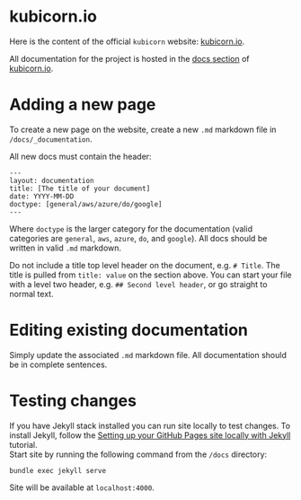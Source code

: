 # kubicorn.io

Here is the content of the official `kubicorn` website: [kubicorn.io](http://kubicorn.io).

All documentation for the project is hosted in the [docs section](http://kubicorn.io/documentation/readme.html) of [kubicorn.io](http://kubicorn.io).

# Adding a new page

To create a new page on the website, create a new `.md` markdown file in `/docs/_documentation`.

All new docs must contain the header:

```
---
layout: documentation
title: [The title of your document]
date: YYYY-MM-DD
doctype: [general/aws/azure/do/google]
---
```

Where `doctype` is the larger category for the documentation (valid categories are `general`, `aws`, `azure`, `do`, and `google`). All docs should be written in valid `.md` markdown.

Do not include a title top level header on the document, e.g. `# Title`. The title is pulled from `title: value` on the section above. You can start your file with a level two header, e.g. `## Second level header`, or go straight to normal text.

# Editing existing documentation

Simply update the associated `.md` markdown file. All documentation should be in complete sentences.

# Testing changes

If you have Jekyll stack installed you can run site locally to test changes. To install Jekyll, follow the [Setting up your GitHub Pages site locally with Jekyll](https://help.github.com/articles/setting-up-your-github-pages-site-locally-with-jekyll/) tutorial.  
Start site by running the following command from the `/docs` directory:
```
bundle exec jekyll serve
```
Site will be available at `localhost:4000`.

